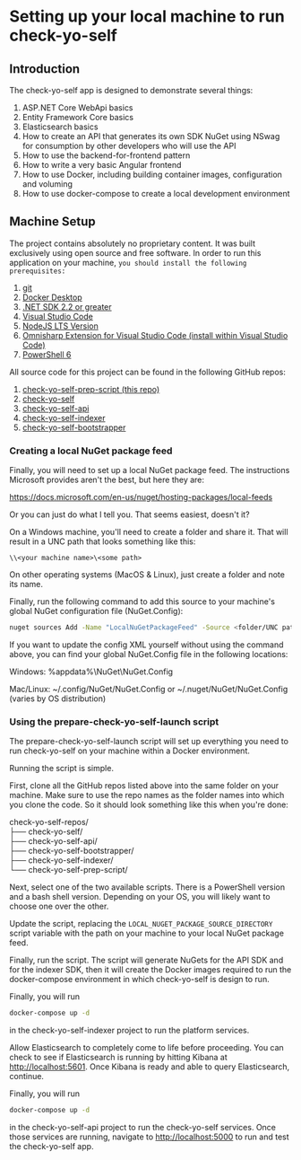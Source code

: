 # Setting up your local machine to run check-yo-self

## Introduction

The check-yo-self app is designed to demonstrate several things:

1. ASP<i>.</i>NET Core WebApi basics
2. Entity Framework Core basics
3. Elasticsearch basics
4. How to create an API that generates its own SDK NuGet using NSwag
for consumption by other developers who will use the API
5. How to use the backend-for-frontend pattern
6. How to write a very basic Angular frontend
7. How to use Docker, including building container images, configuration
and voluming
8. How to use docker-compose to create a local development environment

## Machine Setup

The project contains absolutely no proprietary content. It was built
exclusively using open source and free software. In order to run this
application on your machine, `you should install the following prerequisites:`

1. [git](https://git-scm.com/downloads)
2. [Docker Desktop](https://www.docker.com/products/docker-desktop)
3. [.NET SDK 2.2 or greater](https://dotnet.microsoft.com/download)
4. [Visual Studio Code](https://code.visualstudio.com/download)
5. [NodeJS LTS Version](https://nodejs.org/en/download/)
6. [Omnisharp Extension for Visual Studio Code (install within Visual Studio Code)](https://marketplace.visualstudio.com/items?itemName=ms-vscode.csharp)
7. [PowerShell 6](https://docs.microsoft.com/en-us/powershell/scripting/install/installing-powershell-core-on-windows?view=powershell-6)

All source code for this project can be found in the following GitHub repos:

1. [check-yo-self-prep-script (this repo)](https://github.com/tylertechgraves/check-yo-self-prep-script)
2. [check-yo-self](https://github.com/tylertechgraves/check-yo-self)
3. [check-yo-self-api](https://github.com/tylertechgraves/check-yo-self-api)
4. [check-yo-self-indexer](https://github.com/tylertechgraves/check-yo-self-indexer)
5. [check-yo-self-bootstrapper](https://github.com/tylertechgraves/check-yo-self-bootstrapper)

### Creating a local NuGet package feed

Finally, you will need to set up a local NuGet package feed.
The instructions Microsoft provides aren't the best, but here they are:

https://docs.microsoft.com/en-us/nuget/hosting-packages/local-feeds

Or you can just do what I tell you.  That seems easiest, doesn't it?

On a Windows machine, you'll need to create a folder and share it.
That will result in a UNC path that looks something like this:

`\\<your machine name>\<some path>`

On other operating systems (MacOS & Linux), just create a folder and note its name.

Finally, run the following command to add this source to your machine's
global NuGet configuration file (NuGet.Config):

```bash
nuget sources Add -Name "LocalNuGetPackageFeed" -Source <folder/UNC path you created above>
```

If you want to update the config XML yourself without using the command above,
you can find your global NuGet.Config file in the following locations:

Windows: %appdata%\NuGet\NuGet.Config

Mac/Linux: ~/.config/NuGet/NuGet.Config or ~/.nuget/NuGet/NuGet.Config (varies by OS distribution)

### Using the prepare-check-yo-self-launch script

The prepare-check-yo-self-launch script will set up everything you need to run
check-yo-self on your machine within a Docker environment.

Running the script is simple.

First, clone all the GitHub repos listed above into the same folder on your machine.
Make sure to use the repo names as the folder names into which you clone
the code.  So it should look something like this when you're done:

check-yo-self-repos/</br>
├── check-yo-self/</br>
├── check-yo-self-api/</br>
├── check-yo-self-bootstrapper/</br>
├── check-yo-self-indexer/</br>
└── check-yo-self-prep-script/

Next, select one of the two available scripts. There is a PowerShell version
and a bash shell version. Depending on your OS, you will likely want to choose
one over the other.

Update the script, replacing the `LOCAL_NUGET_PACKAGE_SOURCE_DIRECTORY`
script variable with the path on your machine to your local NuGet package feed.

Finally, run the script.  The script will generate NuGets for the API SDK
and for the indexer SDK, then it will create the Docker images required
to run the docker-compose environment in which check-yo-self is design to run.

Finally, you will run

```bash
docker-compose up -d
```

in the check-yo-self-indexer project to run the platform services.

Allow Elasticsearch to completely come to life before proceeding.
You can check to see if Elasticsearch is running by hitting Kibana at
[http://localhost:5601](http://localhost:5601).  Once Kibana is ready
and able to query Elasticsearch, continue.

Finally, you will run

```bash
docker-compose up -d
```

in the check-yo-self-api project to run the check-yo-self services.
Once those services are running, navigate to [http://localhost:5000](http://localhost:5000)
to run and test the check-yo-self app.

